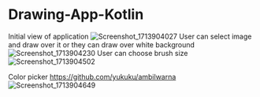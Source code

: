 # Drawing-App-Kotlin

Initial view of application
![Screenshot_1713904027](https://github.com/adhikarisanjay/Drawing-App-Kotlin/assets/35997281/5ab89a3b-c512-470a-a474-6e60ac8b182c)
User can select image and draw over it or they can draw over white background
![Screenshot_1713904230](https://github.com/adhikarisanjay/Drawing-App-Kotlin/assets/35997281/aac67d0a-6f34-4e52-b107-ca040bf6b595)
User can choose brush size
![Screenshot_1713904502](https://github.com/adhikarisanjay/Drawing-App-Kotlin/assets/35997281/c02ed5a8-cdfe-41c5-8a12-22121d11a340)

Color picker 
https://github.com/yukuku/ambilwarna  
![Screenshot_1713904649](https://github.com/adhikarisanjay/Drawing-App-Kotlin/assets/35997281/1ff41716-b8b7-4213-881c-4b312981f37e)

